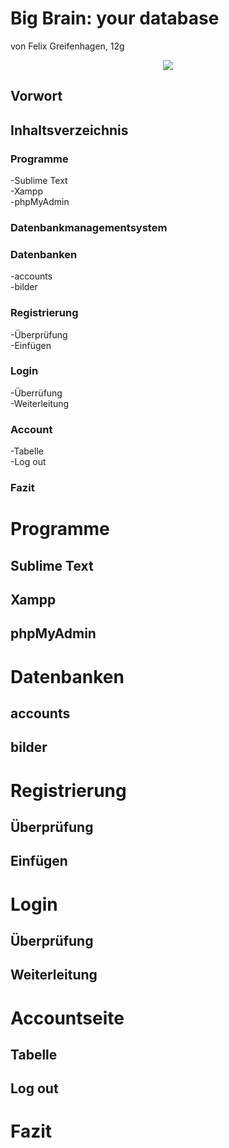 # Big Brain: your database
von Felix Greifenhagen, 12g

<p align="center"><img src="http://t3n.de/news/wp-content/uploads/2010/07/symbolbild-datenbank.jpg"> </p>

## Vorwort






## Inhaltsverzeichnis

### Programme
-Sublime Text<br>
-Xampp<br>
-phpMyAdmin<br>

### Datenbankmanagementsystem

### Datenbanken
-accounts<br>
-bilder<br>

### Registrierung
-Überprüfung<br>
-Einfügen<br>

### Login
-Überrüfung<br>
-Weiterleitung<br>

### Account
-Tabelle<br>
-Log out<br>

### Fazit

# Programme

## Sublime Text 

## Xampp

## phpMyAdmin

# Datenbanken

## accounts

## bilder

# Registrierung

## Überprüfung 

## Einfügen

# Login

## Überprüfung

## Weiterleitung

# Accountseite

## Tabelle

## Log out

# Fazit


















